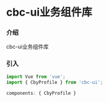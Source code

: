 # cbc-ui业务组件库


### 介绍

cbc-ui业务组件库

### 引入

```js
import Vue from 'vue';
import { CbyProfile } from 'cbc-ui';

components: { CbyProfile }
```
